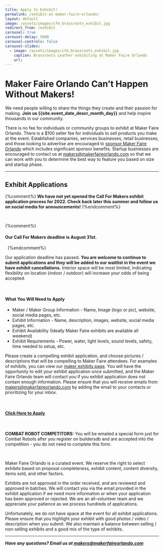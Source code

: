 ```yaml
---
title: Apply to Exhibit!
permalink: /exhibit-at-maker-faire-orlando/
layout: default
image: /assets/images/cfm_brassroots_exhibit.jpg
redirect_from: /exhibit
carousel: true
carousel-delay: 5000
carousel-controls: false
carousel-slides:
  - image: /assets/images/cfm_brassroots_exhibit.jpg
    caption: Brassroots Leather exhibiting at Maker Faire Orlando
    url:
---
```


# Maker Faire Orlando Can’t Happen Without Makers!
We need people willing to share the things they create and their passion for making. **Join us {{site.event_date_descr_month_day}}** and help inspire thousands in our community.

There is no fee for individuals or community groups to exhibit at Maker Faire Orlando. There is a $100 seller fee for individuals to sell products you make at the event. Established companies, services businesses, retail businesses,  and those looking to advertise are encouraged to [sponsor Maker Faire Orlando](/become-a-sponsor) which includes significant sponsor benefits.
Startup businesses are encouraged to contact us at <makers@makerfaireorlando.com> so that we can work with you to determine the best way to feature you based on size and startup phase.

---

## Exhibit Applications
{%comment%}
**We have not yet opened the Call For Makers exhibit application process for 2022. Check back later this summer and follow us on social media for announcements!**
{%endcomment%}

&nbsp;

{%comment%}
#### Our Call For Makers deadline is August 31st.

&nbsp;
{%endcomment%}


Our application deadline has passed. **You are welcome to continue to submit applications and they will be added to our waitlist in the event we have exhibit cancellations.** Interior space will be most limited, indicating flexibility on location (indoor / outdoor) will increase your odds of being accepted.

&nbsp;

#### What You Will Need to Apply

* Maker / Maker Group Information - Name, Image (logo or pic), website, social media pages, etc.
* Exhibit Information - Name, description, images, website, social media pages, etc.
* Exhibit Availability (Ideally Maker Faire exhibits are available all weekend)
* Exhibit Requirements - Power, water, light levels, sound levels, safety, time needed to setup, etc.

Please create a compelling exhibit application, and choose pictures / descriptions that will be compelling to Maker Faire attendees. For examples of exhibits, you can view our [maker exhibits page](/makers/). You will have the opportunity to edit your exhibit application once submitted, and the Maker Faire Orlando team will contact you if you exhibit application does not contain enough information. Please ensure that you will receive emails from makers@makerfaireorlando.com by adding the email to your contacts or prioritizing for your inbox.

&nbsp;

#### [Click Here to Apply](https://www.jotform.com/makereffect/cfm2022)

&nbsp;  

**COMBAT ROBOT COMPETITORS:** You will be emailed a special form just for Combat Robots after you register on buildersdb and are accepted into the competition - you do not need to complete this form.

&nbsp;

Maker Faire Orlando is a curated event. We reserve the right to select exhibits based on proposal completeness, exhibit content, content diversity, items sold, and other factors.

Exhibits are not approved in the order received, and are reviewed and approved in batches. We will contact you via the email provided in the exhibit application if we need more information or when your application has been approved or rejected. We are an all-volunteer team and we appreciate your patience as we process hundreds of applications.

Unfortunately, we do not have space at the event for all exhibit applications. Please ensure that you highlight your exhibit with good photos / video / description when you submit. We also maintain a balance between selling / non-selling exhibits and a good mix of the type of exhibits.

---
***Have any questions? Email us at <makers@makerfaireorlando.com>***
